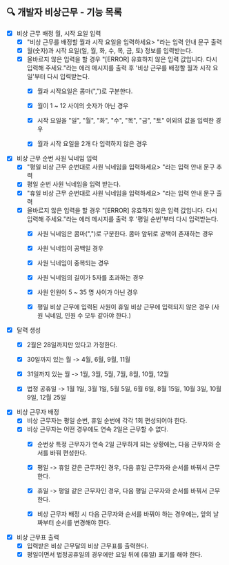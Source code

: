 ## 🔍 개발자 비상근무 - 기능 목록

- [x] 비상 근무 배정 월, 시작 요일 입력
  - [x] "비상 근무를 배정할 월과 시작 요일을 입력하세요> "라는 입력 안내 문구 출력
  - [x] 월(숫자)과 시작 요일(일, 월, 화, 수, 목, 금, 토) 정보를 입력받는다.
  - [x] 올바르지 않은 입력을 할 경우 "[ERROR] 유효하지 않은 입력 값입니다. 다시 입력해 주세요."라는 에러 메시지를 출력 후 '비상 근무를 배정할 월과 시작 요일'부터 다시 입력받는다.
    - [x] 월과 시작요일은 콤마(",")로 구분한다.
    - [x] 월이 1 ~ 12 사이의 숫자가 아닌 경우
    - [x] 시작 요일을 "일", "월", "화", "수", "목", "금", "토" 이외의 값을 입력한 경우
    - [x] 월과 시작 요일을 2개 다 입력하지 않은 경우


- [x] 비상 근무 순번 사원 닉네임 입력
  - [x] "평일 비상 근무 순번대로 사원 닉네임을 입력하세요> "라는 입력 안내 문구 추력
  - [x] 평일 순번 사원 닉네임을 입력 받는다.
  - [x] "휴일 비상 근무 순번대로 사원 닉네임을 입력하세요> "라는 입력 안내 문구 출력
  - [x] 올바르지 않은 입력을 할 경우 "[ERROR] 유효하지 않은 입력 값입니다. 다시 입력해 주세요."라는 에러 메시지를 출력 후 '평일 순번'부터 다시 입력받는다.
    - [x] 사원 닉네임은 콤마(",")로 구분한다. 콤마 앞뒤로 공백이 존재하는 경우
    - [x] 사원 닉네임이 공백일 경우
    - [x] 사원 닉네임이 중복되는 경우
    - [x] 사원 닉네임의 길이가 5자를 초과하는 경우
    - [x] 사원 인원이 5 ~ 35 명 사이가 아닌 경우
    - [x] 평일 비상 근무에 입력된 사원이 휴일 비상 근무에 입력되지 않은 경우 (사원 닉네임, 인원 수 모두 같아야 한다.)


- [x] 달력 생성
  - [x] 2월은 28일까지만 있다고 가정한다.
  - [x] 30일까지 있는 월 -> 4월, 6월, 9월, 11월
  - [x] 31일까지 있는 월 -> 1월, 3월, 5월, 7월, 8월, 10월, 12월
  - [x] 법정 공휴일 -> 1월 1일, 3월 1일, 5월 5일, 6월 6일, 8월 15일, 10월 3일, 10월 9일, 12월 25일


- [x] 비상 근무자 배정
  - [x] 비상 근무자는 평일 순번, 휴일 순번에 각각 1회 편성되어야 한다.
  - [x] 비상 근무자는 어떤 경우에도 연속 2일은 근무할 수 없다.
    - [x] 순번상 특정 근무자가 연속 2일 근무하게 되는 상황에는, 다음 근무자와 순서를 바꿔 편성한다.
    - [x] 평일 -> 휴일 같은 근무자인 경우, 다음 휴일 근무자와 순서를 바꿔서 근무한다.
    - [x] 휴일 -> 평일 같은 근무자인 경우, 다음 평일 근무자와 순서를 바꿔서 근무한다.
    - [x] 비상 근무자 배정 시 다음 근무자와 순서를 바꿔야 하는 경우에는, 앞의 날짜부터 순서를 변경해야 한다.


- [x] 비상 근무표 출력
  - [x] 입력받은 비상 근무달의 비상 근무표를 출력한다.
  - [x] 평일이면서 법정공휴일의 경우에만 요일 뒤에 (휴일) 표기를 해야 한다.